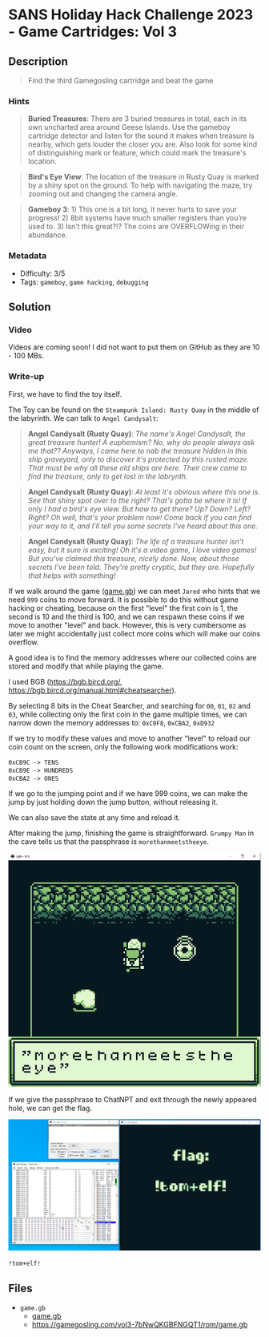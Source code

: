 # SANS Holiday Hack Challenge 2023 - Game Cartridges: Vol 3

## Description

> Find the third Gamegosling cartridge and beat the game

### Hints

> **Buried Treasures**: There are 3 buried treasures in total, each in its own uncharted area around Geese Islands. Use the gameboy cartridge detector and listen for the sound it makes when treasure is nearby, which gets louder the closer you are. Also look for some kind of distinguishing mark or feature, which could mark the treasure's location.

> **Bird's Eye View**: The location of the treasure in Rusty Quay is marked by a shiny spot on the ground. To help with navigating the maze, try zooming out and changing the camera angle.

> **Gameboy 3**: 1) This one is a bit long, it never hurts to save your progress! 2) 8bit systems have much smaller registers than you’re used to. 3) Isn’t this great?!? The coins are OVERFLOWing in their abundance.

### Metadata

- Difficulty: 3/5
- Tags: `gameboy`, `game hacking`, `debugging`

## Solution

### Video

Videos are coming soon! I did not want to put them on GitHub as they are 10 - 100 MBs.
<!-- <video src="media/game-cartridges-vol-3.mp4" width='100%' controls playsinline></video> -->

### Write-up

First, we have to find the toy itself.

The Toy can be found on the `Steampunk Island: Rusty Quay` in the middle of the labyrinth. We can talk to `Angel Candysalt`:

> **Angel Candysalt (Rusty Quay)**: 
*The name's Angel Candysalt, the great treasure hunter! 
A euphemism? No, why do people always ask me that?? 
Anyways, I came here to nab the treasure hidden in this ship graveyard, only to discover it's protected by this rusted maze. 
That must be why all these old ships are here. 
Their crew came to find the treasure, only to get lost in the labrynth.*

> **Angel Candysalt (Rusty Quay)**: 
*At least it's obvious where this one is. 
See that shiny spot over to the right? That's gotta be where it is! 
If only I had a bird's eye view. 
But how to get there? Up? Down? Left? Right? Oh well, that's your problem now! 
Come back if you can find your way to it, and I'll tell you some secrets I've heard about this one.*

> **Angel Candysalt (Rusty Quay)**: 
*The life of a treasure hunter isn't easy, but it sure is exciting! 
Oh it's a video game, I love video games! But you've claimed this treasure, nicely done. 
Now, about those secrets I've been told. They're pretty cryptic, but they are. 
Hopefully that helps with something!*

If we walk around the game ([game.gb](files/game.gb)) we can meet `Jared` who hints that we need `999` coins to move forward. It is possible to do this without game hacking or cheating, because on the first "level" the first coin is 1, the second is 10 and the third is 100, and we can respawn these coins if we move to another "level" and back. However, this is very cumbersome as later we might accidentally just collect more coins which will make our coins overflow.

A good idea is to find the memory addresses where our collected coins are stored and modify that while playing the game.

I used BGB (<https://bgb.bircd.org/>, <https://bgb.bircd.org/manual.html#cheatsearcher>).

By selecting 8 bits in the Cheat Searcher, and searching for `00`, `01`, `02` and `03`, while collecting only the first coin in the game multiple times, we can narrow down the memory addresses to: `0xC0F8`, `0xCBA2`, `0xD932`

If we try to modify these values and move to another "level" to reload our coin count on the screen, only the following work modifications work:

```
0xCB9C -> TENS
0xCB9E -> HUNDREDS
0xCBA2 -> ONES
```

If we go to the jumping point and if we have 999 coins, we can make the jump by just holding down the jump button, without releasing it.

We can also save the state at any time and reload it.

After making the jump, finishing the game is straightforward. `Grumpy Man` in the cave tells us that the passphrase is `morethanmeetstheeye`.

![flag](media/passphrase.png)

If we give the passphrase to ChatNPT and exit through the newly appeared hole, we can get the flag.

![flag](media/flag.png)

```
!tom+elf!
```

## Files

- `game.gb`
    - [game.gb](files/game.gb)
    - <https://gamegosling.com/vol3-7bNwQKGBFNGQT1/rom/game.gb>